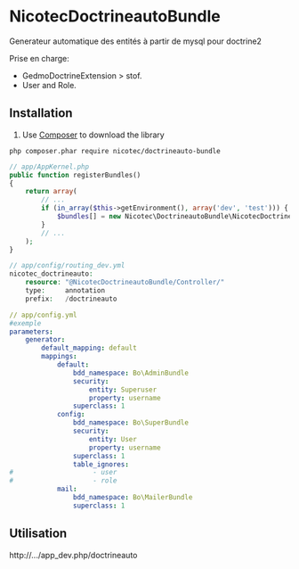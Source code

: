 # NicotecDoctrineautoBundle

Generateur automatique des entités à partir de mysql pour doctrine2


Prise en charge:
  * GedmoDoctrineExtension > stof.
  * User and Role.


Installation
------------

1) Use [Composer](https://getcomposer.org/) to download the library

```
php composer.phar require nicotec/doctrineauto-bundle
```

```php
// app/AppKernel.php
public function registerBundles()
{
    return array(
        // ...
        if (in_array($this->getEnvironment(), array('dev', 'test'))) {
            $bundles[] = new Nicotec\DoctrineautoBundle\NicotecDoctrineautoBundle();
        }
        // ...
    );
}
```

```php
// app/config/routing_dev.yml
nicotec_doctrineauto:
    resource: "@NicotecDoctrineautoBundle/Controller/"
    type:     annotation
    prefix:   /doctrineauto
```

```yml
// app/config.yml
#exemple
parameters:
    generator:
        default_mapping: default
        mappings:
            default:
                bdd_namespace: Bo\AdminBundle
                security:
                    entity: Superuser
                    property: username
                superclass: 1
            config:
                bdd_namespace: Bo\SuperBundle
                security:
                    entity: User
                    property: username
                superclass: 1
                table_ignores:
#                    - user
#                    - role
            mail:
                bdd_namespace: Bo\MailerBundle
                superclass: 1

```


Utilisation
------------

http://.../app_dev.php/doctrineauto